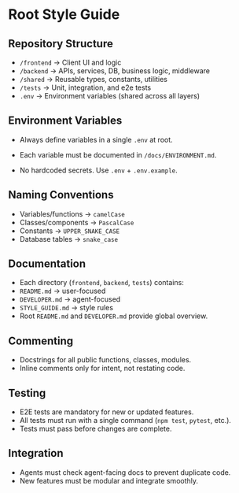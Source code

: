 # Root Style Guide

## Repository Structure
- `/frontend` → Client UI and logic
- `/backend` → APIs, services, DB, business logic, middleware
- `/shared` → Reusable types, constants, utilities
- `/tests` → Unit, integration, and e2e tests
- `.env` → Environment variables (shared across all layers)

## Environment Variables
- Always define variables in a single `.env` at root.
- Each variable must be documented in `/docs/ENVIRONMENT.md`.

- No hardcoded secrets. Use `.env` + `.env.example`.

## Naming Conventions
- Variables/functions → `camelCase`
- Classes/components → `PascalCase`
- Constants → `UPPER_SNAKE_CASE`
- Database tables → `snake_case`

## Documentation
- Each directory (`frontend`, `backend`, `tests`) contains:
- `README.md` → user-focused
- `DEVELOPER.md` → agent-focused
- `STYLE_GUIDE.md` → style rules
- Root `README.md` and `DEVELOPER.md` provide global overview.

## Commenting
- Docstrings for all public functions, classes, modules.
- Inline comments only for intent, not restating code.

## Testing
- E2E tests are mandatory for new or updated features.
- All tests must run with a single command (`npm test`, `pytest`, etc.).
- Tests must pass before changes are complete.

## Integration
- Agents must check agent-facing docs to prevent duplicate code.
- New features must be modular and integrate smoothly.
